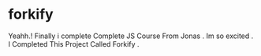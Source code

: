 # forkify
Yeahh.! Finally i complete Complete JS Course From Jonas . Im so excited . I Completed This Project Called Forkify .
